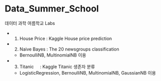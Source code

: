 # Data_Summer_School
데이터 과학 여름학교 Labs

* 1. House Price : Kaggle House price prediction 
  
* 2. Naive Bayes : The 20 newsgroups classification

  * BernoulliNB, MultinomialNB 이용
   
* 3. Titanic     : Kaggle Titanic 생존자 분류

  * LogisticRegression, BernoulliNB, MultinomialNB, GaussianNB 이용
